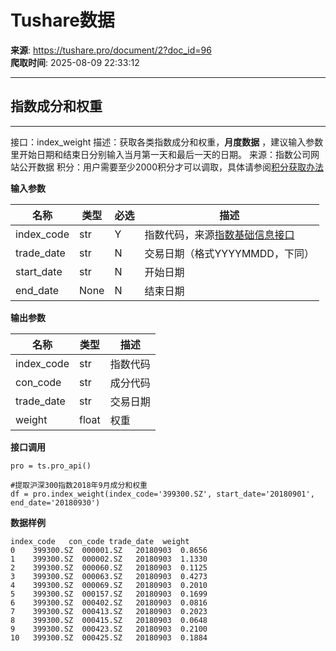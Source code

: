 # Tushare数据

**来源**: https://tushare.pro/document/2?doc_id=96  
**爬取时间**: 2025-08-09 22:33:12

---

## 指数成分和权重

---

接口：index\_weight
描述：获取各类指数成分和权重，**月度数据** ，建议输入参数里开始日期和结束日分别输入当月第一天和最后一天的日期。
来源：指数公司网站公开数据
积分：用户需要至少2000积分才可以调取，具体请参阅[积分获取办法](https://tushare.pro/document/1?doc_id=13)

**输入参数**

| 名称 | 类型 | 必选 | 描述 |
| --- | --- | --- | --- |
| index\_code | str | Y | 指数代码，来源[指数基础信息接口](https://tushare.pro/document/2?doc_id=94) |
| trade\_date | str | N | 交易日期（格式YYYYMMDD，下同） |
| start\_date | str | N | 开始日期 |
| end\_date | None | N | 结束日期 |

**输出参数**

| 名称 | 类型 | 描述 |
| --- | --- | --- |
| index\_code | str | 指数代码 |
| con\_code | str | 成分代码 |
| trade\_date | str | 交易日期 |
| weight | float | 权重 |

**接口调用**

```
pro = ts.pro_api()

#提取沪深300指数2018年9月成分和权重
df = pro.index_weight(index_code='399300.SZ', start_date='20180901', end_date='20180930')
```

**数据样例**

```
index_code   con_code trade_date  weight
0    399300.SZ  000001.SZ   20180903  0.8656
1    399300.SZ  000002.SZ   20180903  1.1330
2    399300.SZ  000060.SZ   20180903  0.1125
3    399300.SZ  000063.SZ   20180903  0.4273
4    399300.SZ  000069.SZ   20180903  0.2010
5    399300.SZ  000157.SZ   20180903  0.1699
6    399300.SZ  000402.SZ   20180903  0.0816
7    399300.SZ  000413.SZ   20180903  0.2023
8    399300.SZ  000415.SZ   20180903  0.0648
9    399300.SZ  000423.SZ   20180903  0.2100
10   399300.SZ  000425.SZ   20180903  0.1884
```
